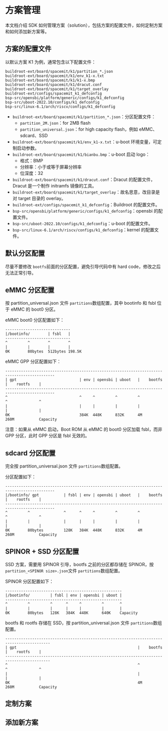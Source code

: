 # 方案管理

本文档介绍 SDK 如何管理方案（solution），包括方案的配置文件，如何定制方案和如何添加新方案等。

## 方案的配置文件

以默认方案 K1 为例，通常包含以下配置文件：
```
buildroot-ext/board/spacemit/k1/partition_*.json
buildroot-ext/board/spacemit/k1/env_k1-x.txt
buildroot-ext/board/spacemit/k1/k1-x.bmp
buildroot-ext/board/spacemit/k1/dracut.conf
buildroot-ext/board/spacemit/k1/target_overlay
buildroot-ext/configs/spacemit_k1_defconfig
bsp-src/opensbi/platform/generic/configs/k1_defconfig
bsp-src/uboot-2022.10/configs/k1_defconfig
bsp-src/linux-6.1/arch/riscv/configs/k1_defconfig
```
- `buildroot-ext/board/spacemit/k1/partition_*.json`：分区配置文件：
    - `partition_2M.json`：for 2MB flash
    - `partition_universal.json`：for high capacity flash，例如 eMMC、sdcard、SSD
- `buildroot-ext/board/spacemit/k1/env_k1-x.txt`：u-boot 环境变量，可定制启动参数。
- `buildroot-ext/board/spacemit/k1/bianbu.bmp`：u-boot 启动 logo：
    - 格式：BMP
    - 分辨率：小于或等于屏幕分辨率
    - 位深度：32
- `buildroot-ext/board/spacemit/k1/dracut.conf`：Dracut 的配置文件，Dracut 是一个制作 initramfs 镜像的工具。
- `buildroot-ext/board/spacemit/k1/target_overlay`：故名思意，改目录是对 target 目录的 overlay。
- `buildroot-ext/configs/spacemit_k1_defconfig`：Buildroot 的配置文件。
- `bsp-src/opensbi/platform/generic/configs/k1_defconfig`：opensbi 的配置文件。
- `bsp-src/uboot-2022.10/configs/k1_defconfig`：u-boot 的配置文件。
- `bsp-src/linux-6.1/arch/riscv/configs/k1_defconfig`：kernel 的配置文件。

## 默认分区配置

尽量不要修改 `bootfs`前面的分区配置，避免引导代码中有 hard code，修改之后无法正常引导。

## eMMC 分区配置

按 partition_universal.json 文件 `partitions`数组配置，其中 bootinfo 和 fsbl 位于 eMMC 的 boot0 分区。

eMMC boot0 分区配置如下：
```
-----------------------------
|/bootinfo/        | fsbl   |
-----------------------------
^         ^        ^        ^
|         |        |        |
0K        80bytes  512bytes 198.5K
```
eMMC GPP 分区配置如下：
```
--------------------------------------------------------------------------------------------
| gpt                            | env | opensbi | uboot   |    bootfs      |    rootfs    |
--------------------------------------------------------------------------------------------
^                                ^     ^         ^         ^                ^              ^
|                                |     |         |         |                |              |
0K                               384K  448K      832K      4M               260M           Capacity
```
注意：如果从 eMMC 启动，Boot ROM 从 eMMC 的 boot0 分区加载 fsbl，而非 GPP 分区，此时 GPP 分区是 fsbl 无效的。

## sdcard 分区配置

完全按 partition_universal.json 文件 `partitions`数组配置。

分区配置如下：
```
--------------------------------------------------------------------------------------------
|/bootinfo/ gpt           | fsbl | env | opensbi | uboot   |    bootfs    |    rootfs    |
--------------------------------------------------------------------------------------------
^         ^               ^      ^     ^         ^         ^              ^              ^
|         |               |      |     |         |         |              |              |
0K        80bytes         128K   384K  448K      832K      4M             260M           Capacity
```
## SPINOR + SSD 分区配置

SSD 方案，需要用 SPINOR 引导，bootfs 之前的分区都存储在 SPINOR，按 `partition_<SPINOR size>.json`文件 `partitions`数组配置。

SPINOR 分区配置如下：
```
----------------------------------------------------
|/bootinfo/         | fsbl | env | opensbi | uboot |
----------------------------------------------------
^         ^         ^      ^     ^         ^       ^
|         |         |      |     |         |       |
0K        80bytes   128K   384K  448K      640K    Capacity
```
bootfs 和 rootfs 存储在 SSD，按 partition_universal.json 文件 `partitions`数组配置。
```
------------------------------------------------------------------------------------------
| gpt                                                      |    bootfs    |    rootfs    |
------------------------------------------------------------------------------------------
^                                                          ^              ^              ^
|                                                          |              |              |
0K                                                         4M             260M           Capacity
```

## 定制方案

## 添加新方案